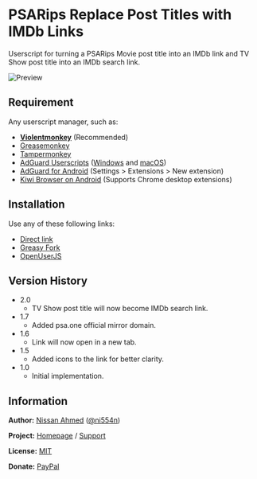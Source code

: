 # PSARips Replace Post Titles with IMDb Links

Userscript for turning a PSARips Movie post title into an IMDb link and TV Show post title into an IMDb search link.

![Preview](https://github.com/ni554n/userscripts/raw/master/art/PSARips%20Replace%20Movie%20Post%20Title%20with%20IMDb%20Link.png)

## Requirement

Any userscript manager, such as:

- [**Violentmonkey**](https://violentmonkey.github.io/get-it/) (Recommended)
- [Greasemonkey](https://addons.mozilla.org/en-US/firefox/addon/greasemonkey/)
- [Tampermonkey](https://www.tampermonkey.net/)
- [AdGuard Userscripts](https://kb.adguard.com/en/general/userscripts) ([Windows](https://kb.adguard.com/en/windows/features/extensions) and [macOS](https://kb.adguard.com/en/macos/features/extensions))
- [AdGuard for Android](https://adguard.com/en/adguard-android/overview.html) (Settings > Extensions > New extension)
- [Kiwi Browser on Android](https://play.google.com/store/apps/details?id=com.kiwibrowser.browser) (Supports Chrome desktop extensions)

## Installation

Use any of these following links:

- [Direct link](https://github.com/ni554n/userscripts/raw/master/psarips-replace-movie-post-title-with-imdb-link/psarips-replace-movie-post-title-with-imdb-link.user.js)
- [Greasy Fork](https://greasyfork.org/en/scripts/398896-psarips-replace-movie-post-title-with-imdb-link)
- [OpenUserJS](https://openuserjs.org/scripts/ni554n/PSARips_Replace_Movie_Post_Title_with_IMDb_Link)

## Version History

- 2.0
  - TV Show post title will now become IMDb search link.
- 1.7
  - Added psa.one official mirror domain.
- 1.6
  - Link will now open in a new tab.
- 1.5
  - Added icons to the link for better clarity.
- 1.0
  - Initial implementation.

## Information

**Author:** [Nissan Ahmed](https://ni554n.github.io) ([@ni554n](https://twitter.com/ni554n))

**Project:** [Homepage](https://github.com/ni554n/userscripts/) / [Support](https://github.com/ni554n/userscripts/issues)

**License:** [MIT](https://github.com/ni554n/userscripts/blob/master/LICENSE)

**Donate:** [PayPal](https://paypal.me/ni554n)
